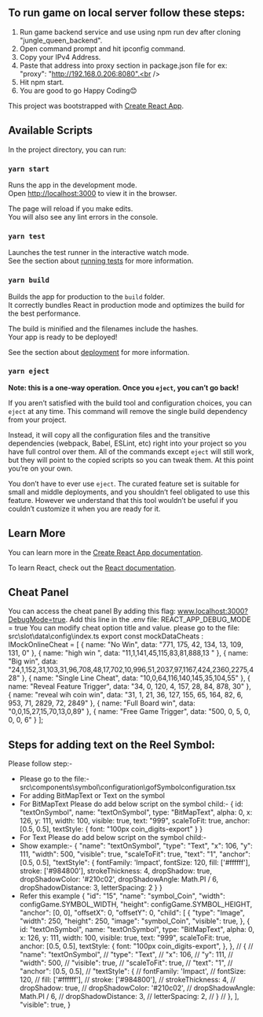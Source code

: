 ## To run game on local server follow these steps:

1. Run game backend service and use using npm run dev after cloning "jungle_queen_backend".<br />
2. Open command prompt and hit ipconfig command.<br />
3. Copy your IPv4 Address.<br />
4. Paste that address into proxy section in package.json file for ex: "proxy": "http://192.168.0.206:8080".<br />
5. Hit npm start.<br />
6. You are good to go Happy Coding😊<br />



This project was bootstrapped with [Create React App](https://github.com/facebook/create-react-app).

## Available Scripts

In the project directory, you can run:

### `yarn start`

Runs the app in the development mode.<br />
Open [http://localhost:3000](http://localhost:3000) to view it in the browser.

The page will reload if you make edits.<br />
You will also see any lint errors in the console.

### `yarn test`

Launches the test runner in the interactive watch mode.<br />
See the section about [running tests](https://facebook.github.io/create-react-app/docs/running-tests) for more information.

### `yarn build`

Builds the app for production to the `build` folder.<br />
It correctly bundles React in production mode and optimizes the build for the best performance.

The build is minified and the filenames include the hashes.<br />
Your app is ready to be deployed!

See the section about [deployment](https://facebook.github.io/create-react-app/docs/deployment) for more information.

### `yarn eject`

**Note: this is a one-way operation. Once you `eject`, you can’t go back!**

If you aren’t satisfied with the build tool and configuration choices, you can `eject` at any time. This command will remove the single build dependency from your project.

Instead, it will copy all the configuration files and the transitive dependencies (webpack, Babel, ESLint, etc) right into your project so you have full control over them. All of the commands except `eject` will still work, but they will point to the copied scripts so you can tweak them. At this point you’re on your own.

You don’t have to ever use `eject`. The curated feature set is suitable for small and middle deployments, and you shouldn’t feel obligated to use this feature. However we understand that this tool wouldn’t be useful if you couldn’t customize it when you are ready for it.

## Learn More

You can learn more in the [Create React App documentation](https://facebook.github.io/create-react-app/docs/getting-started).

To learn React, check out the [React documentation](https://reactjs.org/).

## Cheat Panel
You can access the cheat panel By adding this flag: www.localhost:3000?DebugMode=true.
Add this line in the .env file: REACT_APP_DEBUG_MODE = true
You can modify cheat option title and value. please go to the file: src\slot\data\config\index.ts
export const mockDataCheats : IMockOnlineCheat =  [
    { name: "No Win", data: "771, 175, 42, 134, 13, 109, 131, 0" },
    { name: "high win ", data: "11,1,141,45,115,83,81,888,13 " },
    { name: "Big win", data: "24,1,152,31,103,31,96,708,48,17,702,10,996,51,2037,97,1167,424,2360,2275,428" },
    { name: "Single Line Cheat", data: "10,0,64,116,140,145,35,104,55" },
    { name: "Reveal Feature Trigger", data: "34, 0, 120, 4, 157, 28, 84, 878, 30" },
    { name: "reveal wih coin win", data: "31, 1, 21, 36, 127, 155, 65, 164, 82, 6, 953, 71, 2829, 72, 2849" },
    { name: "Full Board win", data: "0,0,15,27,15,70,13,0,89" },
    { name: "Free Game Trigger", data: "500, 0, 5, 0, 0, 0, 6" }
  ];

## Steps for adding text on the Reel Symbol:
Please follow step:-
* Please go to the file:- src\components\symbol\configuration\gofSymbolconfiguration.tsx 
* For adding BitMapText or Text on the symbol
* For BitMapText Please do add below script on the symbol child:-
{
  id: "textOnSymbol",
  name: "textOnSymbol",
  type: "BitMapText",
  alpha: 0,
  x: 126,
  y: 111,
  width: 100,
  visible: true,
  text: "999",
  scaleToFit: true,
  anchor: [0.5, 0.5],
  textStyle: {
    font: "100px coin_digits-export"
  }
}
* For Text Please do add below script on the symbol child:-
* Show example:- 
{
    "name": "textOnSymbol",
    "type": "Text",
    "x": 106,
    "y": 111,
    "width": 500,
    "visible": true,
    "scaleToFit": true,
    "text": "1",
    "anchor": [0.5, 0.5],
    "textStyle": {
        fontFamily: 'Impact',
        fontSize: 120,
        fill: ['#ffffff'],
        stroke: ['#984800'],
        strokeThickness: 4,
        dropShadow: true,
        dropShadowColor: '#210c02',
        dropShadowAngle: Math.PI / 6,
        dropShadowDistance: 3,
        letterSpacing: 2
    }
}
* Refer this example
{
  "id": "15",
  "name": "symbol_Coin",
  "width": configGame.SYMBOL_WIDTH,
  "height": configGame.SYMBOL_HEIGHT,
  "anchor": [0, 0],
  "offsetX": 0,
  "offsetY": 0,
  "child": [
      {
          "type": "Image",
          "width": 250,
          "height": 250,
          "image": "symbol_Coin",
          "visible": true,
      },
      {
          id: "textOnSymbol",
          name: "textOnSymbol",
          type: "BitMapText",
          alpha: 0,
          x: 126,
          y: 111,
          width: 100,
          visible: true,
          text: "999",
          scaleToFit: true,
          anchor: [0.5, 0.5],
          textStyle: {
            font: "100px coin_digits-export",
          },
        },
      // {
      //     "name": "textOnSymbol",
      //     "type": "Text",
      //     "x": 106,
      //     "y": 111,
      //     "width": 500,
      //     "visible": true,
      //     "scaleToFit": true,
      //     "text": "1",
      //     "anchor": [0.5, 0.5],
      //     "textStyle": {
      //         fontFamily: 'Impact',
      //         fontSize: 120,
      //         fill: ['#ffffff'],
      //         stroke: ['#984800'],
      //         strokeThickness: 4,
      //         dropShadow: true,
      //         dropShadowColor: '#210c02',
      //         dropShadowAngle: Math.PI / 6,
      //         dropShadowDistance: 3,
      //         letterSpacing: 2,
      //     }
      // },
  ],
  "visible": true,
}
